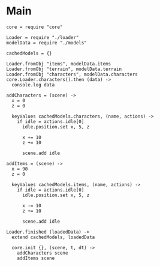 Main
====

    core = require "core"

    Loader = require "./loader"
    modelData = require "./models"

    cachedModels = {}

    Loader.fromObj "items", modelData.items
    Loader.fromObj "terrain", modelData.terrain
    Loader.fromObj "characters", modelData.characters
    core.Loader.characters().then (data) ->
      console.log data

    addCharacters = (scene) ->
      x = 0
      z = 0

      keyValues cachedModels.characters, (name, actions) ->         
        if idle = actions.idle[0]
          idle.position.set x, 5, z
  
          x += 10
          z += 10
  
          scene.add idle

    addItems = (scene) ->
      x = 90
      z = 0

      keyValues cachedModels.items, (name, actions) ->
        if idle = actions.idle[0]
          idle.position.set x, 5, z
  
          x -= 10
          z += 10
  
          scene.add idle

    Loader.finished (loadedData) ->
      extend cachedModels, loadedData

      core.init {}, (scene, t, dt) ->
        addCharacters scene
        addItems scene
